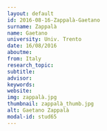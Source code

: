 ```yaml
---
layout: default 
id: 2016-08-16-Zappalà-Gaetano
surname: Zappalà
name: Gaetano
university: Univ. Trento
date: 16/08/2016
aboutme: 
from: Italy
research_topic: 
subtitle: 
advisor: 
keywords: 
website: 
img: zappalà.jpg
thumbnail: zappalà_thumb.jpg
alt: Gaetano Zappalà
modal-id: stud65
---
```

